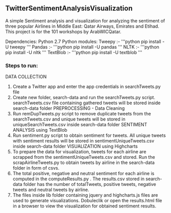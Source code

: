 ## TwitterSentimentAnalysisVisualization
A simple Sentiment analysis and visualization for analyzing the sentiment of three popular Airlines in Middle East: Qatar Airways, Emirates and Etihad. This project is for the 101 workshops by ArabWICQatar.

Dependencies:
Python 2.7
Python modules: 
Tweepy :- '''python pip install -U tweepy '''
Pandas :- '''python pip install -U pandas '''
NLTK :- '''python pip install -U nltk '''
TextBlob :- '''python pip install -U textblob  '''

### Steps to run:
DATA COLLECTION
1. Create a Twitter app and enter the app credentials in searchTweets.py file
2. Create new folder, search-data and run the searchTweets.py script. searchTweets.csv file containing gathered tweets will be stored inside search-data folder
PREPROCESSING - Data Cleaning
3. Run remDupTweets.py script to remove duplicate tweets from the searchTweets.csv and unique tweets will be stored in uniqueSearchTweets.csv inside search-data folder
SENTIMENT ANALYSIS using TextBlob
4. Run sentiment.py script to obtain sentiment for tweets. All unique tweets with sentiment results will be stored in sentimentUniqueTweets.csv inside search-data folder
VISUALIZATION using Highcharts
5. To prepare the data for visualization, tweets for each airline are scrapped from the sentimentUniqueTweets.csv and stored. Run the scrapAirlineTweets.py to obtain tweets by airline in the search-data folder in form of csvs.
6. The total positive, negative and neutral sentiment for each airline is computed in the computeResults.py . The results.csv stored in search-data folder has the number of totalTweets, positive tweets, negative tweets and neutral tweets by airline.
7. The files inside lib folder containing jquery and highcharts.js files are used to generate visualizations. Dobuleclik or open the results.html file in a browser to view the visualization for obtained sentiment results.
